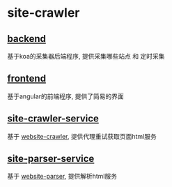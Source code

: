 # site-crawler

## [backend](https://github.com/shang-demo/site-crawler/tree/backend-v2)
基于koa的采集器后端程序, 提供采集哪些站点 和 定时采集

## [frontend](https://github.com/shang-demo/site-crawler/tree/frontend)
基于angular的前端程序, 提供了简易的界面

## [site-crawler-service](https://github.com/shang-demo/site-crawler/tree/site-crawler-service)
基于 [website-crawler](https://github.com/shang-package/website-crawler), 提供代理重试获取页面html服务

## [site-parser-service](https://github.com/shang-demo/site-crawler/tree/site-parser-service)
基于 [website-parser](https://github.com/shang-package/website-parser), 提供解析html服务